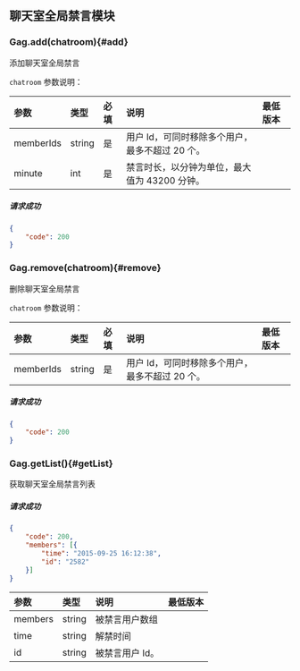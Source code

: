 ## 聊天室全局禁言模块

### Gag.add(chatroom){#add}

添加聊天室全局禁言

`chatroom` 参数说明：

| 参数   	 |	类型		| 必填	| 说明 							|最低版本		|
| :----------|:--------	|:-----	|:------------------------------|:-------- |
|	memberIds		 |	string	|	是 	| 用户 Id，可同时移除多个用户，最多不超过 20 个。				||
|	minute |	int	|	是 	| 禁言时长，以分钟为单位，最大值为 43200 分钟。| &nbsp;|

##### 请求成功

```json
{
    "code": 200
}
```

### Gag.remove(chatroom){#remove}

删除聊天室全局禁言

`chatroom` 参数说明：

| 参数   	 |	类型		| 必填	| 说明 							|最低版本		|
| :----------|:--------	|:-----	|:------------------------------|:-------- |
|	memberIds	 |	string	|	是 	| 用户 Id，可同时移除多个用户，最多不超过 20 个。						| &nbsp;|




##### 请求成功

```json
{
    "code": 200
}
```
### Gag.getList(){#getList}

获取聊天室全局禁言列表

##### 请求成功

```json
{
	"code": 200,
	"members": [{
		"time": "2015-09-25 16:12:38",
		"id": "2582"
	}]
}
```
| 参数   	 |	类型		| 说明 							|最低版本		|
| :----------|:--------	|:------------------------------|:-------- |
|	members	 |	string	| 被禁言用户数组					||
|	time	 |	string	| 解禁时间						||
|	id |	string	| 被禁言用户 Id。				| &nbsp;|
 

